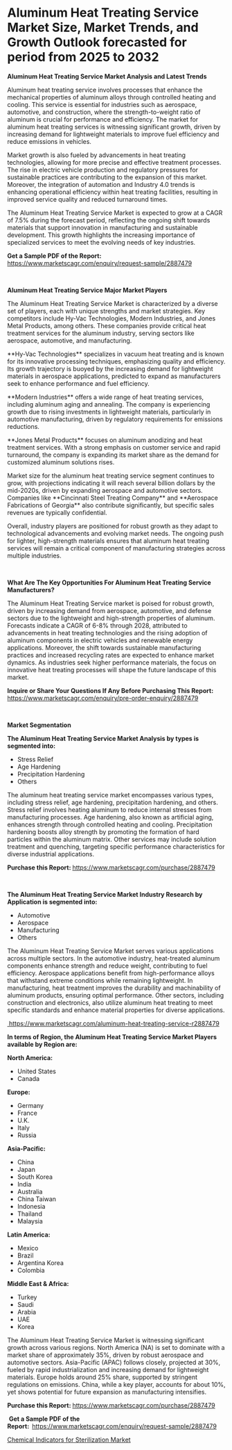 <p><h1>Aluminum Heat Treating Service Market Size, Market Trends, and Growth Outlook forecasted for period from 2025 to 2032</h1></p><p><strong>Aluminum Heat Treating Service Market Analysis and Latest Trends</strong></p>
<p><p>Aluminum heat treating service involves processes that enhance the mechanical properties of aluminum alloys through controlled heating and cooling. This service is essential for industries such as aerospace, automotive, and construction, where the strength-to-weight ratio of aluminum is crucial for performance and efficiency. The market for aluminum heat treating services is witnessing significant growth, driven by increasing demand for lightweight materials to improve fuel efficiency and reduce emissions in vehicles. </p><p>Market growth is also fueled by advancements in heat treating technologies, allowing for more precise and effective treatment processes. The rise in electric vehicle production and regulatory pressures for sustainable practices are contributing to the expansion of this market. Moreover, the integration of automation and Industry 4.0 trends is enhancing operational efficiency within heat treating facilities, resulting in improved service quality and reduced turnaround times. </p><p>The Aluminum Heat Treating Service Market is expected to grow at a CAGR of 7.5% during the forecast period, reflecting the ongoing shift towards materials that support innovation in manufacturing and sustainable development. This growth highlights the increasing importance of specialized services to meet the evolving needs of key industries.</p></p>
<p><strong>Get a Sample PDF of the Report:&nbsp;</strong> <a href="https://www.marketscagr.com/enquiry/request-sample/2887479?utm_campaign=1126&utm_medium=2&utm_source=Github&utm_content=ia&utm_term=14032025&utm_id=aluminum-heat-treating-service">https://www.marketscagr.com/enquiry/request-sample/2887479</a></p>
<p>&nbsp;</p>
<p><strong>Aluminum Heat Treating Service Major Market Players</strong></p>
<p><p>The Aluminum Heat Treating Service Market is characterized by a diverse set of players, each with unique strengths and market strategies. Key competitors include Hy-Vac Technologies, Modern Industries, and Jones Metal Products, among others. These companies provide critical heat treatment services for the aluminum industry, serving sectors like aerospace, automotive, and manufacturing.</p><p>**Hy-Vac Technologies** specializes in vacuum heat treating and is known for its innovative processing techniques, emphasizing quality and efficiency. Its growth trajectory is buoyed by the increasing demand for lightweight materials in aerospace applications, predicted to expand as manufacturers seek to enhance performance and fuel efficiency.</p><p>**Modern Industries** offers a wide range of heat treating services, including aluminum aging and annealing. The company is experiencing growth due to rising investments in lightweight materials, particularly in automotive manufacturing, driven by regulatory requirements for emissions reductions. </p><p>**Jones Metal Products** focuses on aluminum anodizing and heat treatment services. With a strong emphasis on customer service and rapid turnaround, the company is expanding its market share as the demand for customized aluminum solutions rises.</p><p>Market size for the aluminum heat treating service segment continues to grow, with projections indicating it will reach several billion dollars by the mid-2020s, driven by expanding aerospace and automotive sectors. Companies like **Cincinnati Steel Treating Company** and **Aerospace Fabrications of Georgia** also contribute significantly, but specific sales revenues are typically confidential.</p><p>Overall, industry players are positioned for robust growth as they adapt to technological advancements and evolving market needs. The ongoing push for lighter, high-strength materials ensures that aluminum heat treating services will remain a critical component of manufacturing strategies across multiple industries.</p></p>
<p>&nbsp;</p>
<p><strong>What Are The Key Opportunities For Aluminum Heat Treating Service Manufacturers?</strong></p>
<p><p>The Aluminum Heat Treating Service market is poised for robust growth, driven by increasing demand from aerospace, automotive, and defense sectors due to the lightweight and high-strength properties of aluminum. Forecasts indicate a CAGR of 6-8% through 2028, attributed to advancements in heat treating technologies and the rising adoption of aluminum components in electric vehicles and renewable energy applications. Moreover, the shift towards sustainable manufacturing practices and increased recycling rates are expected to enhance market dynamics. As industries seek higher performance materials, the focus on innovative heat treating processes will shape the future landscape of this market.</p></p>
<p><strong>Inquire or Share Your Questions If Any Before Purchasing This Report:</strong> <a href="https://www.marketscagr.com/enquiry/pre-order-enquiry/2887479?utm_campaign=1126&utm_medium=2&utm_source=Github&utm_content=ia&utm_term=14032025&utm_id=aluminum-heat-treating-service">https://www.marketscagr.com/enquiry/pre-order-enquiry/2887479</a></p>
<p>&nbsp;</p>
<p><strong>Market Segmentation</strong></p>
<p><strong>The Aluminum Heat Treating Service Market Analysis by types is segmented into:</strong></p>
<p><ul><li>Stress Relief</li><li>Age Hardening</li><li>Precipitation Hardening</li><li>Others</li></ul></p>
<p><p>The aluminum heat treating service market encompasses various types, including stress relief, age hardening, precipitation hardening, and others. Stress relief involves heating aluminum to reduce internal stresses from manufacturing processes. Age hardening, also known as artificial aging, enhances strength through controlled heating and cooling. Precipitation hardening boosts alloy strength by promoting the formation of hard particles within the aluminum matrix. Other services may include solution treatment and quenching, targeting specific performance characteristics for diverse industrial applications.</p></p>
<p><strong>Purchase this Report:&nbsp;</strong><a href="https://www.marketscagr.com/purchase/2887479?utm_campaign=1126&utm_medium=2&utm_source=Github&utm_content=ia&utm_term=14032025&utm_id=aluminum-heat-treating-service">https://www.marketscagr.com/purchase/2887479</a></p>
<p>&nbsp;</p>
<p><strong>The Aluminum Heat Treating Service Market Industry Research by Application is segmented into:</strong></p>
<p><ul><li>Automotive</li><li>Aerospace</li><li>Manufacturing</li><li>Others</li></ul></p>
<p><p>The Aluminum Heat Treating Service Market serves various applications across multiple sectors. In the automotive industry, heat-treated aluminum components enhance strength and reduce weight, contributing to fuel efficiency. Aerospace applications benefit from high-performance alloys that withstand extreme conditions while remaining lightweight. In manufacturing, heat treatment improves the durability and machinability of aluminum products, ensuring optimal performance. Other sectors, including construction and electronics, also utilize aluminum heat treating to meet specific standards and enhance material properties for diverse applications.</p></p>
<p><a href="https://www.marketscagr.com/aluminum-heat-treating-service-r2887479?utm_campaign=1126&utm_medium=2&utm_source=Github&utm_content=ia&utm_term=14032025&utm_id=aluminum-heat-treating-service">&nbsp;https://www.marketscagr.com/aluminum-heat-treating-service-r2887479</a></p>
<p><strong>In terms of Region, the Aluminum Heat Treating Service Market Players available by Region are:</strong></p>
<p>
    <p> <strong> North America: </strong>
        <ul>
            <li>United States</li>
            <li>Canada</li>
        </ul>
        </p> 
    <p> <strong> Europe: </strong>
        <ul>
            <li>Germany</li>
            <li>France</li>
            <li>U.K.</li>
            <li>Italy</li>
            <li>Russia</li>
        </ul>
        </p> 
    <p> <strong> Asia-Pacific: </strong>
        <ul>
            <li>China</li>
            <li>Japan</li>
            <li>South Korea</li>
            <li>India</li>
            <li>Australia</li>
            <li>China Taiwan</li>
            <li>Indonesia</li>
            <li>Thailand</li>
            <li>Malaysia</li>
        </ul>
        </p> 
    <p> <strong> Latin America: </strong>
        <ul>
            <li>Mexico</li>
            <li>Brazil</li>
            <li>Argentina Korea</li>
            <li>Colombia</li>
        </ul>
        </p> 
    <p> <strong> Middle East & Africa: </strong>
        <ul>
            <li>Turkey</li>
            <li>Saudi</li>
            <li>Arabia</li>
            <li>UAE</li>
            <li>Korea</li>
        </ul>
    </p>
    </p>
<p><p>The Aluminum Heat Treating Service Market is witnessing significant growth across various regions. North America (NA) is set to dominate with a market share of approximately 35%, driven by robust aerospace and automotive sectors. Asia-Pacific (APAC) follows closely, projected at 30%, fueled by rapid industrialization and increasing demand for lightweight materials. Europe holds around 25% share, supported by stringent regulations on emissions. China, while a key player, accounts for about 10%, yet shows potential for future expansion as manufacturing intensifies.</p></p>
<p><strong>Purchase this Report: </strong><a href="https://www.marketscagr.com/purchase/2887479?utm_campaign=1126&utm_medium=2&utm_source=Github&utm_content=ia&utm_term=14032025&utm_id=aluminum-heat-treating-service">https://www.marketscagr.com/purchase/2887479</a></p>
<p>&nbsp;<strong>Get a Sample PDF of the Report:&nbsp;&nbsp;</strong><a href="https://www.marketscagr.com/enquiry/request-sample/2887479?utm_campaign=1126&utm_medium=2&utm_source=Github&utm_content=ia&utm_term=14032025&utm_id=aluminum-heat-treating-service">https://www.marketscagr.com/enquiry/request-sample/2887479</a></p>
<p><strong></strong></p>
<p><p><a href="https://github.com/julyju69/Market-Research-Report-List-6/blob/main/chemical-indicators-for-sterilization-market.md?utm_campaign=1126&utm_medium=2&utm_source=Github&utm_content=ia&utm_term=14032025&utm_id=aluminum-heat-treating-service">Chemical Indicators for Sterilization Market</a></p></p>